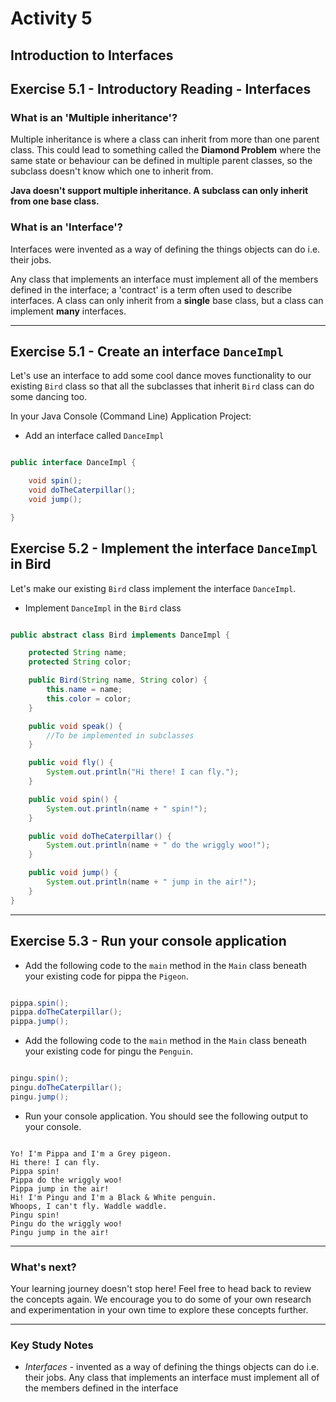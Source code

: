 # Activity 5
## Introduction to Interfaces

## Exercise 5.1 - Introductory Reading - Interfaces

### What is an 'Multiple inheritance'?

Multiple inheritance is where a class can inherit from more than one parent class. This could lead to something called the **Diamond Problem** where the same state or behaviour can be defined in multiple parent classes, so the subclass doesn't know which one to inherit from. 

**Java doesn't support multiple inheritance. A subclass can only inherit from one base class.**

### What is an 'Interface'?

Interfaces were invented as a way of defining the things objects can do i.e. their jobs.

Any class that implements an interface must implement all of the members defined in the interface; a 'contract' is a term often used to describe interfaces. A class can only inherit from a **single** base class, but a class can implement **many** interfaces.

---

## Exercise 5.1 - Create an interface `DanceImpl`

Let's use an interface to add some cool dance moves functionality to our existing `Bird` class so that all the subclasses that inherit `Bird` class can do some dancing too.

In your Java Console (Command Line) Application Project:

- Add an interface called `DanceImpl`

```java

public interface DanceImpl {

    void spin();
    void doTheCaterpillar();
    void jump();

}

```

## Exercise 5.2 - Implement the interface `DanceImpl` in Bird

Let's make our existing `Bird` class implement the interface `DanceImpl`.

- Implement `DanceImpl` in the `Bird` class

```java

public abstract class Bird implements DanceImpl {

    protected String name;
    protected String color;

    public Bird(String name, String color) {
        this.name = name;
        this.color = color;
    }

    public void speak() {
        //To be implemented in subclasses
    }

    public void fly() {
        System.out.println("Hi there! I can fly.");
    }

    public void spin() {
        System.out.println(name + " spin!");
    }

    public void doTheCaterpillar() {
        System.out.println(name + " do the wriggly woo!");
    }

    public void jump() {
        System.out.println(name + " jump in the air!");
    }
}

```

---

## Exercise 5.3 - Run your console application

- Add the following code to the `main` method in the `Main` class beneath your existing code for pippa the `Pigeon`.

```java

pippa.spin();
pippa.doTheCaterpillar();
pippa.jump();

```

- Add the following code to the `main` method in the `Main` class beneath your existing code for pingu the `Penguin`.

```java

pingu.spin();
pingu.doTheCaterpillar();
pingu.jump();

```

- Run your console application. You should see the following output to your console.

```

Yo! I'm Pippa and I'm a Grey pigeon.
Hi there! I can fly.
Pippa spin!
Pippa do the wriggly woo!
Pippa jump in the air!
Hi! I'm Pingu and I'm a Black & White penguin.
Whoops, I can't fly. Waddle waddle.
Pingu spin!
Pingu do the wriggly woo!
Pingu jump in the air!

```
---

### What's next?

Your learning journey doesn't stop here! Feel free to head back to review the concepts again. We encourage you to do some of your own research and experimentation in your own time to explore these concepts further.

---

### Key Study Notes

- *Interfaces* - invented as a way of defining the things objects can do i.e. their jobs. Any class that implements an interface must implement all of the members defined in the interface